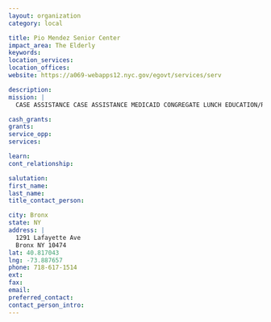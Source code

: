 ```yaml
---
layout: organization
category: local

title: Pio Mendez Senior Center
impact_area: The Elderly
keywords: 
location_services: 
location_offices: 
website: https://a069-webapps12.nyc.gov/egovt/services/serv

description: 
mission: |
  CASE ASSISTANCE CASE ASSISTANCE MEDICAID CONGREGATE LUNCH EDUCATION/RECREATION HEALTH PROMOTION 

cash_grants: 
grants: 
service_opp: 
services: 

learn: 
cont_relationship: 

salutation: 
first_name: 
last_name: 
title_contact_person: 

city: Bronx
state: NY
address: |
  1291 Lafayette Ave     
  Bronx NY 10474
lat: 40.817043
lng: -73.887657
phone: 718-617-1514
ext: 
fax: 
email: 
preferred_contact: 
contact_person_intro: 
---
```

